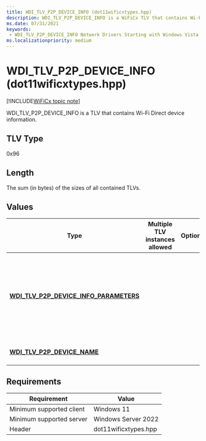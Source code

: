 ```yaml
---
title: WDI_TLV_P2P_DEVICE_INFO (dot11wificxtypes.hpp)
description: WDI_TLV_P2P_DEVICE_INFO is a WiFiCx TLV that contains Wi-Fi Direct device information.
ms.date: 07/31/2021
keywords:
 - WDI_TLV_P2P_DEVICE_INFO Network Drivers Starting with Windows Vista
ms.localizationpriority: medium
---
```


# WDI\_TLV\_P2P\_DEVICE\_INFO (dot11wificxtypes.hpp)

[!INCLUDE[WiFiCx topic note](../includes/wificx-version-warning.md)]


WDI\_TLV\_P2P\_DEVICE\_INFO is a TLV that contains Wi-Fi Direct device information.

## TLV Type


0x96

## Length


The sum (in bytes) of the sizes of all contained TLVs.

## Values


| Type                                                                                  | Multiple TLV instances allowed | Optional | Description                                                                                                              |
|---------------------------------------------------------------------------------------|--------------------------------|----------|--------------------------------------------------------------------------------------------------------------------------|
| [**WDI\_TLV\_P2P\_DEVICE\_INFO\_PARAMETERS**](wdi-tlv-p2p-device-info-parameters.md) |                                |          | The device information, including Wi-Fi Direct device address, supported configuration methods, and primary device type. |
| [**WDI\_TLV\_P2P\_DEVICE\_NAME**](wdi-tlv-p2p-device-name.md)                        |                                |          | The device name for this device.                                                                                         |

 

## Requirements

|Requirement|Value|
|--- |--- |
|Minimum supported client|Windows 11|
|Minimum supported server|Windows Server 2022|
|Header|dot11wificxtypes.hpp|


 

 




